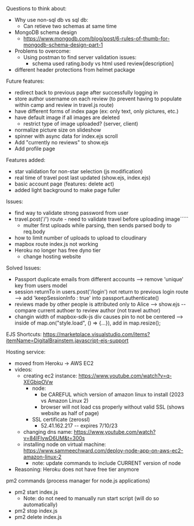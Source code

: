 Questions to think about:
- Why use non-sql db vs sql db:
    - Can retieve two schemas at same time 
- MongoDB schema design
    - https://www.mongodb.com/blog/post/6-rules-of-thumb-for-mongodb-schema-design-part-1
- Problems to overcome:
    - Using postman to find server validation issues: 
        - schema used rating.body vs html used review[description]
- different header protections from helmet package

Future features:
- redirect back to previous page after successfully logging in
- store author username on each review (to prevent having to populate within camp and review in travel.js route)
- have different forms of index page (ex: only text, only pictures, etc.)
- have default image if all images are deleted
    - restrict type of image uploaded? (server, client)
- normalize picture size on slideshow
- spinner with async data for index.ejs scroll 
- Add "currently no reviews" to show.ejs
- Add profile page

Features added:
- star validation for non-star selection (js modification)
- real time of travel post last updated (show.ejs, index.ejs)
- basic account page (features: delete act)
- added light background to make page fuller

Issues:
- find way to validate strong password from user
- travel.post('/') route - need to validate travel before uploading image`````
    - multer first uploads while parsing, then sends parsed body to req.body 
- how to limit number of uploads to upload to cloudinary
- mapbox route index.js not working
- Heroku no longer has free dyno tier 
    - change hosting website

Solved Issues:
- Passport duplicate emails from different accounts 
    --> remove 'unique' key from users model 
- session returnTo in users.post('/login') not return to previous login route
    --> add 'keepSessionInfo : true' into passport.authenticate()
- reviews made by other people is attributed only to Alice
    --> show.ejs -- compare current authoer to review author (not travel author)
- changin width of mapbox-sdk-js div causes pin to not be centered 
    --> inside of map.on("style.load", () => {...}), add in map.resize(); 

EJS Shortcuts: https://marketplace.visualstudio.com/items?itemName=DigitalBrainstem.javascript-ejs-support

Hosting service:
- moved from Heroku -> AWS EC2 
-   videos:
    - creating ec2 instance: https://www.youtube.com/watch?v=q-XEGbipOVw
        - node: 
            - be CAREFUL which version of amazon linux to install (2023 vs Amazon Linux 2)
            - browser will not load css properly without valid SSL (shows website as half of page)
        - SSL certificate (zerossl)
            - 52.41.162.217 -- expires 7/10/23
    - changing dns name: https://www.youtube.com/watch?v=84IFIywD6UM&t=300s
    - installing node on virtual machine: https://www.sammeechward.com/deploy-node-app-on-aws-ec2-amazon-linux-2
       - note: update commands to include CURRENT version of node
-   Reasoning: Heroku does not have free tier anymore

pm2 commands (process manager for node.js applications)
- pm2 start index.js 
    - Note: do not need to manually run start script (will do so automatically)
- pm2 stop index.js
- pm2 delete index.js
